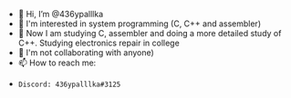 - 👋 Hi, I’m @436ypalllka
- 👀 I'm interested in system programming (C, C++ and assembler)
- 🌱 Now I am studying C, assembler and doing a more detailed study of C++. Studying electronics repair in college
- 💞️ I'm not collaborating with anyone)
- 📫 How to reach me:
-     Discord: 436ypalllka#3125
